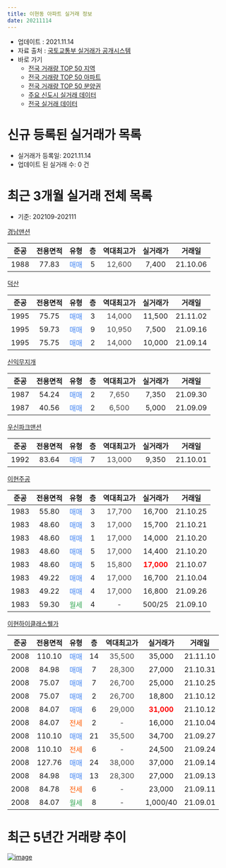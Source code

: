 ```yaml
---
title: 이현동 아파트 실거래 정보
date: 20211114
---
```


* 업데이트 : 2021.11.14
* 자료 출처 : [국토교통부 실거래가 공개시스템](http://rt.molit.go.kr)
* 바로 가기
    * [전국 거래량 TOP 50 지역](https://apt-info.github.io/apt-trade-info/tr)
    * [전국 거래량 TOP 50 아파트](https://apt-info.github.io/apt-trade-info/ta)
    * [전국 거래량 TOP 50 분양권](https://apt-info.github.io/apt-trade-info/tb)
    * [주요 신도시 실거래 데이터](https://apt-info.github.io/apt-trade-info/newtown)
    * [전국 실거래 데이터](https://apt-info.github.io/apt-trade-info/all)



<script async src="https://pagead2.googlesyndication.com/pagead/js/adsbygoogle.js"></script>
<!-- 기본광고 -->
<ins class="adsbygoogle"
     style="display:block"
     data-ad-client="ca-pub-1142216861245946"
     data-ad-slot="4805727019"
     data-ad-format="auto"
     data-full-width-responsive="true"></ins>
<script>
     (adsbygoogle = window.adsbygoogle || []).push({});
</script>


# 신규 등록된 실거래가 목록

* 실거래가 등록일: 2021.11.14
* 업데이트 된 실거래 수: 0 건




<script async src="https://pagead2.googlesyndication.com/pagead/js/adsbygoogle.js"></script>
<!-- 기본광고 -->
<ins class="adsbygoogle"
     style="display:block"
     data-ad-client="ca-pub-1142216861245946"
     data-ad-slot="4805727019"
     data-ad-format="auto"
     data-full-width-responsive="true"></ins>
<script>
     (adsbygoogle = window.adsbygoogle || []).push({});
</script>


# 최근 3개월 실거래 전체 목록
* 기준: 202109-202111


[경남맨션](https://search.naver.com/search.naver?query=%EA%B2%BD%EB%82%A8%EB%A7%A8%EC%85%98)

|준공|전용면적|유형|층|역대최고가|실거래가|거래일|
|:---:|:---:|:---:|:---:|:---:|:---:|:---:|
|1988|77.83|<span style="color:#4285F3">매매</span>|5|<span style="color:#444444">12,600</span>|7,400|21.10.06|

[덕산](https://search.naver.com/search.naver?query=%EB%8D%95%EC%82%B0)

|준공|전용면적|유형|층|역대최고가|실거래가|거래일|
|:---:|:---:|:---:|:---:|:---:|:---:|:---:|
|1995|75.75|<span style="color:#4285F3">매매</span>|3|<span style="color:#444444">14,000</span>|11,500|21.11.02|
|1995|59.73|<span style="color:#4285F3">매매</span>|9|<span style="color:#444444">10,950</span>|7,500|21.09.16|
|1995|75.75|<span style="color:#4285F3">매매</span>|2|<span style="color:#444444">14,000</span>|10,000|21.09.14|

[신익무지개](https://search.naver.com/search.naver?query=%EC%8B%A0%EC%9D%B5%EB%AC%B4%EC%A7%80%EA%B0%9C)

|준공|전용면적|유형|층|역대최고가|실거래가|거래일|
|:---:|:---:|:---:|:---:|:---:|:---:|:---:|
|1987|54.24|<span style="color:#4285F3">매매</span>|2|<span style="color:#444444">7,650</span>|7,350|21.09.30|
|1987|40.56|<span style="color:#4285F3">매매</span>|2|<span style="color:#444444">6,500</span>|5,000|21.09.09|

[우신파크맨션](https://search.naver.com/search.naver?query=%EC%9A%B0%EC%8B%A0%ED%8C%8C%ED%81%AC%EB%A7%A8%EC%85%98)

|준공|전용면적|유형|층|역대최고가|실거래가|거래일|
|:---:|:---:|:---:|:---:|:---:|:---:|:---:|
|1992|83.64|<span style="color:#4285F3">매매</span>|7|<span style="color:#444444">13,000</span>|9,350|21.10.01|

[이현주공](https://search.naver.com/search.naver?query=%EC%9D%B4%ED%98%84%EC%A3%BC%EA%B3%B5)

|준공|전용면적|유형|층|역대최고가|실거래가|거래일|
|:---:|:---:|:---:|:---:|:---:|:---:|:---:|
|1983|55.80|<span style="color:#4285F3">매매</span>|3|<span style="color:#444444">17,700</span>|16,700|21.10.25|
|1983|48.60|<span style="color:#4285F3">매매</span>|3|<span style="color:#444444">17,000</span>|15,700|21.10.21|
|1983|48.60|<span style="color:#4285F3">매매</span>|1|<span style="color:#444444">17,000</span>|14,000|21.10.20|
|1983|48.60|<span style="color:#4285F3">매매</span>|5|<span style="color:#444444">17,000</span>|14,400|21.10.20|
|1983|48.60|<span style="color:#4285F3">매매</span>|5|<span style="color:#444444">15,800</span>|<b><span style="color:#FF0000">17,000</span></b>|21.10.07|
|1983|49.22|<span style="color:#4285F3">매매</span>|4|<span style="color:#444444">17,000</span>|16,700|21.10.04|
|1983|49.22|<span style="color:#4285F3">매매</span>|4|<span style="color:#444444">17,000</span>|16,800|21.09.26|
|1983|59.30|<span style="color:#34A853">월세</span>|4|<span style="color:#444444">-</span>|500/25|21.09.10|

[이현하이클래스웰가](https://search.naver.com/search.naver?query=%EC%9D%B4%ED%98%84%ED%95%98%EC%9D%B4%ED%81%B4%EB%9E%98%EC%8A%A4%EC%9B%B0%EA%B0%80)

|준공|전용면적|유형|층|역대최고가|실거래가|거래일|
|:---:|:---:|:---:|:---:|:---:|:---:|:---:|
|2008|110.10|<span style="color:#4285F3">매매</span>|14|<span style="color:#444444">35,500</span>|35,000|21.11.10|
|2008|84.98|<span style="color:#4285F3">매매</span>|7|<span style="color:#444444">28,300</span>|27,000|21.10.31|
|2008|75.07|<span style="color:#4285F3">매매</span>|7|<span style="color:#444444">26,700</span>|25,000|21.10.25|
|2008|75.07|<span style="color:#4285F3">매매</span>|2|<span style="color:#444444">26,700</span>|18,800|21.10.12|
|2008|84.07|<span style="color:#4285F3">매매</span>|6|<span style="color:#444444">29,000</span>|<b><span style="color:#FF0000">31,000</span></b>|21.10.12|
|2008|84.07|<span style="color:#FF5A00">전세</span>|2|<span style="color:#444444">-</span>|16,000|21.10.04|
|2008|110.10|<span style="color:#4285F3">매매</span>|21|<span style="color:#444444">35,500</span>|34,700|21.09.27|
|2008|110.10|<span style="color:#FF5A00">전세</span>|6|<span style="color:#444444">-</span>|24,500|21.09.24|
|2008|127.76|<span style="color:#4285F3">매매</span>|24|<span style="color:#444444">38,000</span>|37,000|21.09.14|
|2008|84.98|<span style="color:#4285F3">매매</span>|13|<span style="color:#444444">28,300</span>|27,000|21.09.13|
|2008|84.78|<span style="color:#FF5A00">전세</span>|6|<span style="color:#444444">-</span>|23,000|21.09.11|
|2008|84.07|<span style="color:#34A853">월세</span>|8|<span style="color:#444444">-</span>|1,000/40|21.09.01|



<script async src="https://pagead2.googlesyndication.com/pagead/js/adsbygoogle.js"></script>
<!-- 기본광고 -->
<ins class="adsbygoogle"
     style="display:block"
     data-ad-client="ca-pub-1142216861245946"
     data-ad-slot="4805727019"
     data-ad-format="auto"
     data-full-width-responsive="true"></ins>
<script>
     (adsbygoogle = window.adsbygoogle || []).push({});
</script>


# 최근 5년간 거래량 추이


<div style="width:100%;">
    <canvas id="deal_progress" height="200"></canvas>
</div>

<script>
new Chart(document.getElementById("deal_progress"), {
    type: 'line',
    data: {
        labels: ['16.01','16.02','16.03','16.04','16.05','16.06','16.07','16.08','16.09','16.10','16.11','16.12','17.01','17.02','17.03','17.04','17.05','17.06','17.07','17.08','17.09','17.10','17.11','17.12','18.01','18.02','18.03','18.04','18.05','18.06','18.07','18.08','18.09','18.10','18.11','18.12','19.01','19.02','19.03','19.04','19.05','19.06','19.07','19.08','19.09','19.10','19.11','19.12','20.01','20.02','20.03','20.04','20.05','20.06','20.07','20.08','20.09','20.10','20.11','20.12','21.01','21.02','21.03','21.04','21.05','21.06','21.07','21.08','21.09','21.10','21.11'],
        datasets: [{
            label: '매매/분양권',
            data: [18,26,18,25,24,26,33,21,24,35,21,21,22,20,27,24,14,19,18,21,11,17,20,7,17,9,17,17,12,12,7,7,7,10,14,11,8,6,13,6,10,2,2,7,7,7,5,11,8,8,14,5,14,19,25,22,18,27,29,27,34,8,14,14,19,9,10,15,8,12,2],
            borderColor: "rgba(66, 133, 243, 1)",
            backgroundColor: "rgba(66, 133, 243, 0.05)",
            borderWidth: 1,
            pointRadius: 0,
            fill: false,
            lineTension: 0
        },{
            label: '전/월세',
            data: [9,3,8,4,11,5,7,4,7,8,7,4,6,10,8,5,6,3,6,7,7,3,6,4,9,6,7,9,4,7,4,4,10,6,12,4,8,7,10,8,6,4,6,9,7,7,4,3,6,4,4,4,6,6,1,6,8,4,3,6,6,4,7,5,4,6,5,3,4,1,0],
            borderColor: "rgba(255, 90, 0, 1)",
            backgroundColor: "rgba(255, 90, 0, 0.05)",
            borderWidth: 1,
            pointRadius: 0,
            fill: false,
            lineTension: 0
        },{
            label: '합계',
            data: [27,29,26,29,35,31,40,25,31,43,28,25,28,30,35,29,20,22,24,28,18,20,26,11,26,15,24,26,16,19,11,11,17,16,26,15,16,13,23,14,16,6,8,16,14,14,9,14,14,12,18,9,20,25,26,28,26,31,32,33,40,12,21,19,23,15,15,18,12,13,2],
            borderColor: "rgba(0, 0, 0, 1)",
            backgroundColor: "rgba(0, 0, 0, 0.03)",
            borderWidth: 0.1,
            pointRadius: 0,
            fill: true,
            lineTension: 0
        }
        ]
    },
    options: {
        responsive: true,
        title: {
            display: false
        },
        tooltips: {
            mode: 'index',
            intersect: false
        },
        hover: {
            mode: 'nearest',
            intersect: true
        },
        scales: {
            xAxes: [{
                display: true,
                scaleLabel: {
                    display: true,
                    labelString: '년/월'
                }
            }],
            yAxes: [{
                display: true,
                ticks: {
                    suggestedMin: 0,
                },
                scaleLabel: {
                    display: true,
                    labelString: '실거래 수'
                }
            }]
        }
    }
});

</script>


[![image](https://apt-info.github.io/images/2020-01-03-apt-trade-info/1024x500.png)](https://play.google.com/store/apps/details?id=com.aptinfo.apttradeinfo)

